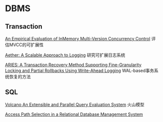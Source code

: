 # DBMS

## Transaction
[An Empirical Evaluation of InMemory Multi-Version Concurrency Control](1.md) 评估MVCC的可扩展性

[Aether: A Scalable Approach to Logging](3.md) 研究可扩展日志系统

[ARIES: A Transaction Recovery Method Supporting Fine-Granularity Locking and Partial Rollbacks Using Write-Ahead Logging](5.md) WAL-based事务系统恢复的方法

## SQL
[Volcano An Extensible and Parallel Query Evaluation System](2.md) 火山模型

[Access Path Selection in a Relational Database Management System](4.md) 

